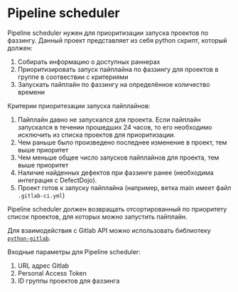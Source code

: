 # Pipeline scheduler

Pipeline scheduler нужен для приоритизации запуска проектов по фаззингу. Данный проект представляет из себя python скрипт, который должен:

1. Собирать информацию о доступных раннерах
2. Приоритизировать запуск пайплайна по фаззингу для проектов в группе в соотвествии с критериями
3. Запускать пайплайн по фаззингу на определённое количество времени

Критерии приоритезации запуска пайплайнов:

1. Пайплайн давно не запускался для проекта. Если пайплайн запускался в течении прошедших 24 часов, то его необходимо исключить из списка проектов для приоритизации.
2. Чем раньше было произведено последнее изменение в проект, тем выше приоритет
3. Чем меньше общее число запусков пайплайнов для проекта, тем выше приоритет
4. Наличие найденных дефектов при фаззинге ранее (необходима интеграция с DefectDojo).
5. Проект готов к запуску пайплайна (например, ветка main имеет файл `.gitlab-ci.yml`)

Pipeline scheduler должен возвращать отсортированный по приоритету список проектов, для которых можно запустить пайплайн.

Для взаимодействия с Gitlab API можно использовать библиотеку [`python-gitlab`](https://python-gitlab.readthedocs.io/en/stable/index.html).

Входные параметры для Pipeline scheduler:
1. URL адрес Gitlab
2. Personal Access Token
3. ID группы проектов для фаззинга
